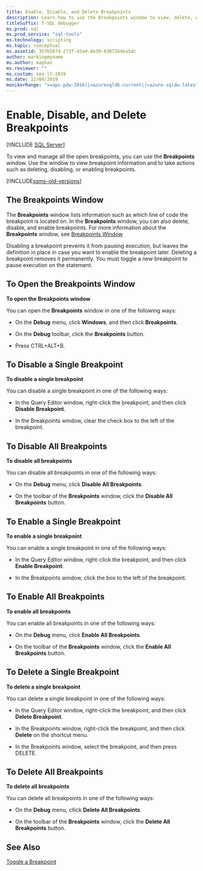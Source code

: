 ```yaml
---
title: Enable, Disable, and Delete Breakpoints
description: Learn how to use the Breakpoints window to view, delete, disable, and enable breakpoints.
titleSuffix: T-SQL debugger
ms.prod: sql
ms.prod_service: "sql-tools"
ms.technology: scripting
ms.topic: conceptual
ms.assetid: 357b5874-273f-43a9-8e30-83872bdea5dc
author: markingmyname
ms.author: maghan
ms.reviewer: ""
ms.custom: seo-lt-2019
ms.date: 12/04/2019
monikerRange: ">=aps-pdw-2016||=azuresqldb-current||=azure-sqldw-latest||>=sql-server-2016||=sqlallproducts-allversions||>=sql-server-linux-2017||=azuresqldb-mi-current"
---
```


# Enable, Disable, and Delete Breakpoints

 [!INCLUDE [SQL Server](../../includes/applies-to-version/sqlserver.md)]

To view and manage all the open breakpoints, you can use the **Breakpoints** window. Use the window to view breakpoint information and to take actions such as deleting, disabling, or enabling breakpoints.

[!INCLUDE[ssms-old-versions](../../includes/ssms-old-versions.md)]
  
## The Breakpoints Window  
 The **Breakpoints** window lists information such as which line of code the breakpoint is located on. In the **Breakpoints** window, you can also delete, disable, and enable breakpoints. For more information about the **Breakpoints** window, see [Breakpoints Window](../../relational-databases/scripting/transact-sql-debugger-breakpoints-window.md)  
  
 Disabling a breakpoint prevents it from pausing execution, but leaves the definition in place in case you want to enable the breakpoint later. Deleting a breakpoint removes it permanently. You must toggle a new breakpoint to pause execution on the statement.  
  
## To Open the Breakpoints Window  
 **To open the Breakpoints window**  
  
 You can open the **Breakpoints** window in one of the following ways:  
  
-   On the **Debug** menu, click **Windows**, and then click **Breakpoints**.  
  
-   On the **Debug** toolbar, click the **Breakpoints** button.  
  
-   Press CTRL+ALT+B.  
  
## To Disable a Single Breakpoint  
 **To disable a single breakpoint**  
  
 You can disable a single breakpoint in one of the following ways:  
  
-   In the Query Editor window, right-click the breakpoint, and then click **Disable Breakpoint**.  
  
-   In the Breakpoints window, clear the check box to the left of the breakpoint.  
  
## To Disable All Breakpoints  
 **To disable all breakpoints**  
  
 You can disable all breakpoints in one of the following ways:  
  
-   On the **Debug** menu, click **Disable All Breakpoints**.  
  
-   On the toolbar of the **Breakpoints** window, click the **Disable All Breakpoints** button.  
  
## To Enable a Single Breakpoint  
 **To enable a single breakpoint**  
  
 You can enable a single breakpoint in one of the following ways:  
  
-   In the Query Editor window, right-click the breakpoint, and then click **Enable Breakpoint**.  
  
-   In the Breakpoints window, click the box to the left of the breakpoint.  
  
## To Enable All Breakpoints  
 **To enable all breakpoints**  
  
 You can enable all breakpoints in one of the following ways:  
  
-   On the **Debug** menu, click **Enable All Breakpoints**.  
  
-   On the toolbar of the **Breakpoints** window, click the **Enable All Breakpoints** button.  
  
## To Delete a Single Breakpoint  
 **To delete a single breakpoint**  
  
 You can delete a single breakpoint in one of the following ways:  
  
-   In the Query Editor window, right-click the breakpoint, and then click **Delete Breakpoint**.  
  
-   In the Breakpoints window, right-click the breakpoint, and then click **Delete** on the shortcut menu.  
  
-   In the Breakpoints window, select the breakpoint, and then press DELETE.  
  
## To Delete All Breakpoints  
 **To delete all breakpoints**  
  
 You can delete all breakpoints in one of the following ways:  
  
-   On the **Debug** menu, cllick **Delete All Breakpoints**.  
  
-   On the toolbar of the **Breakpoints** window, click the **Delete All Breakpoints** button.  
  
## See Also  
 [Toggle a Breakpoint](../../relational-databases/scripting/toggle-a-breakpoint.md)  
  
  
